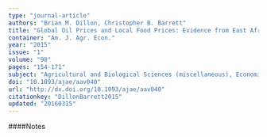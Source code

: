 ```yaml
---
type: "journal-article"
authors: "Brian M. Dillon, Christopher B. Barrett"
title: "Global Oil Prices and Local Food Prices: Evidence from East Africa"
container: "Am. J. Agr. Econ."
year: "2015"
issue: "1"
volume: "98"
pages: "154-171"
subject: "Agricultural and Biological Sciences (miscellaneous), Economics and Econometrics"
doi: "10.1093/ajae/aav040"
url: "http://dx.doi.org/10.1093/ajae/aav040"
citationkey: "DillonBarrett2015"
updated: "20160315"
---
```


####Notes
